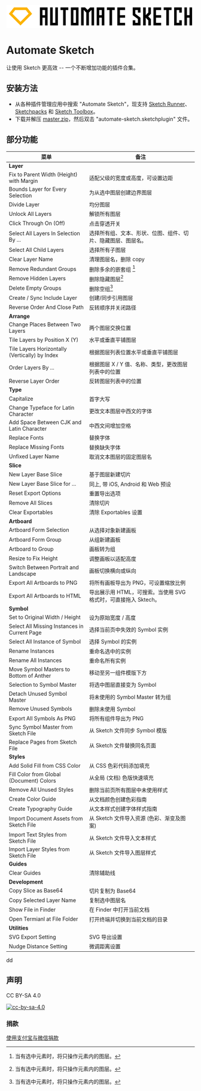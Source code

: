 
![Automate Sketch](automate-sketch.png)

# Automate Sketch

让使用 Sketch 更高效 -- 一个不断增加功能的插件合集。

## 安装方法

- 从各种插件管理应用中搜索 "Automate Sketch"，现支持  [Sketch Runner](http://sketchrunner.com/)、[Sketchpacks](https://sketchpacks.com/) 和 [Sketch Toolbox](http://sketchtoolbox.com/)。
- 下载并解压 [master.zip](https://github.com/Ashung/Automate-Sketch/archive/master.zip)，然后双击 "automate-sketch.sketchplugin" 文件。

## 部分功能

| 菜单                                       | 备注                                       |
| ---------------------------------------- | ---------------------------------------- |
| **Layer**                                |                                          |
| Fix to Parent Width (Height) with Margin | 适配父级的宽度或高度，可设置边距                         |
| Bounds Layer for Every Selection         | 为从选中图层创建边界图层                             |
| Divide Layer                             | 均分图层                                     |
| Unlock All Layers                        | 解锁所有图层                                   |
| Click Through On (Off)                   | 点击穿透开关                                   |
| Select All Layers In Selection By ...    | 选择所有组、文本、形状、位图、组件、切片、隐藏图层、图层名。           |
| Select All Child Layers                  | 选择所有子图层                                  |
| Clear Layer Name                         | 清理图层名，删除 copy                            |
| Remove Redundant Groups                  | 删除多余的嵌套组 [^1]                            |
| Remove Hidden Layers                     | 删除隐藏图层[^1]                               |
| Delete Empty Groups                      | 删除空组[^1]                                 |
| Create / Sync Include Layer              | 创建/同步引用图层                                |
| Reverse Order And Close Path             | 反转顺序并关闭路径                                |
| **Arrange**                              |                                          |
| Change Places Between Two Layers         | 两个图层交换位置                                 |
| Tile Layers by Position X (Y)            | 水平或垂直平铺图层                                |
| Tile Layers Horizontally (Vertically) by Index | 根据图层列表位置水平或垂直平铺图层                        |
| Order Layers By ...                      | 根据图层 X / Y 值、名称、类型，更改图层列表中的位置            |
| Reverse Layer Order                      | 反转图层列表中的位置                               |
| **Type**                                 |                                          |
| Capitalize                               | 首字大写                                     |
| Change Typeface for Latin Character      | 更改文本图层中西文的字体                             |
| Add Space Between CJK and Latin Character | 中西文间增加空格                                 |
| Replace Fonts                            | 替换字体                                     |
| Replace Missing Fonts                    | 替换缺失字体                                   |
| Unfixed Layer Name                       | 取消文本图层的固定图层名                             |
| **Slice**                                |                                          |
| New Layer Base Slice                     | 基于图层新建切片                                 |
| New Layer Base Slice for ...             | 同上, 带 iOS, Android 和 Web 预设              |
| Reset Export Options                     | 重置导出选项                                   |
| Remove All Slices                        | 清除切片                                     |
| Clear Exportables                        | 清除 Exportables 设置                        |
| **Artboard**                             |                                          |
| Artboard Form Selection                  | 从选择对象新建画板                                |
| Artboard Form Group                      | 从组新建画板                                   |
| Artboard to Group                        | 画板转为组                                    |
| Resize to Fix Height                     | 调整画板以适配高度                                |
| Switch Between Portrait and Landscape    | 画板切换横向或纵向                                |
| Export All Artboards to PNG              | 将所有画板导出为 PNG，可设置缩放比例                     |
| Export All Artboards to HTML             | 导出展示用 HTML，可搜索。当使用 SVG 格式时，可直接拖入 Sktech。 |
| **Symbol**                               |                                          |
| Set to Original Width / Height           | 设为原始宽度 / 高度                              |
| Select All Missing Instances in Current Page | 选择当前页中失效的 Symbol 实例                      |
| Select All Instance of Symbol            | 选择 Symbol 的实例                            |
| Rename Instances                         | 重命名选中的实例                                 |
| Rename All Instances                     | 重命名所有实例                                  |
| Move Symbol Masters to Bottom of Anther  | 移动至另一组件模版下方                              |
| Selection to Symbol Master               | 将选中图层直接变为 Symbol                         |
| Detach Unused Symbol Master              | 将未使用的 Symbol Master 转为组                  |
| Remove Unused Symbols                    | 删除未使用 Symbol                             |
| Export All Symbols As PNG                | 将所有组件导出为 PNG                             |
| Sync Symbol Master from Sketch File      | 从 Sketch 文件同步 Symbol 模版                  |
| Replace Pages from Sketch File           | 从 Sketch 文件替换同名页面                        |
| **Styles**                               |                                          |
| Add Solid Fill from CSS Color            | 从 CSS 色彩代码添加填充                           |
| Fill Color from Global (Document) Colors | 从全局 (文档) 色版快速填充                          |
| Remove All Unused Styles                 | 删除当前页所有图层中未使用样式                          |
| Create Color Guide                       | 从文档颜色创建色彩指南                              |
| Create Typography Guide                  | 从文本样式创建字体样式指南                            |
| Import Document Assets from Sketch File  | 从 Sketch 文件导入资源 (色彩、渐变及图案)               |
| Import Text Styles from Sketch File      | 从 Sketch 文件导入文本样式                        |
| Import Layer Styles from Sketch File     | 从 Sketch 文件导入图层样式                        |
| **Guides**                               |                                          |
| Clear Guides                             | 清除辅助线                                    |
| **Development**                          |                                          |
| Copy Slice as Base64                     | 切片复制为 Base64                             |
| Copy Selected Layer Name                 | 复制选中图层名                                  |
| Show File in Finder                      | 在 Finder 中打开当前文档                         |
| Open Termianl at File Folder             | 打开终端并切换到当前文档的目录                          |
| **Utilities**                            |                                          |
| SVG Export Setting                       | SVG 导出设置                                 |
| Nudge Distance Setting                   | 微调距离设置                                   |

[^1]: 当有选中元素时，将只操作元素内的图层。

dd

## 声明

CC BY-SA 4.0

[![cc-by-sa-4.0](https://i.creativecommons.org/l/by-sa/4.0/80x15.png)](http://creativecommons.org/licenses/by-sa/4.0/)

### 捐款

[使用支付宝与微信捐款](https://ashung.github.io/donate.html)
